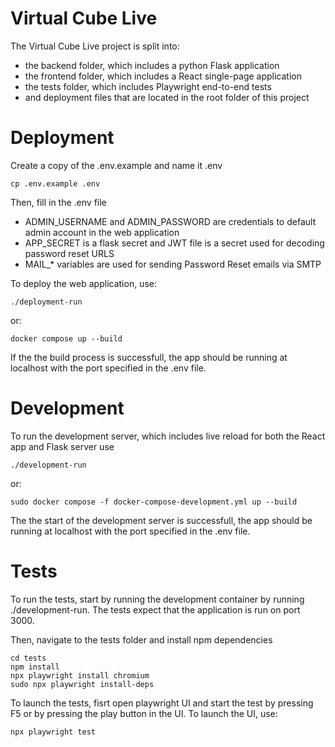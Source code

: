 # Virtual Cube Live

The Virtual Cube Live project is split into:
- the backend folder, which includes a python Flask application
- the frontend folder, which includes a React single-page application
- the tests folder, which includes Playwright end-to-end tests
- and deployment files that are located in the root folder of this project


# Deployment
Create a copy of the .env.example and name it .env
```Shell
cp .env.example .env
```

Then, fill in the .env file
- ADMIN_USERNAME and ADMIN_PASSWORD are credentials to default admin account in the web application
- APP_SECRET is a flask secret and JWT file is a secret used for decoding password reset URLS
- MAIL_* variables are used for sending Password Reset emails via SMTP

To deploy the web application, use:
```Shell
./deployment-run
```
or:
```Shell
docker compose up --build
```

If the the build process is successfull, the app should be running at localhost with the port specified in the .env file.

# Development
To run the development server, which includes live reload for both the React app and Flask server use
```Shell
./development-run
```
or:
```Shell
sudo docker compose -f docker-compose-development.yml up --build
```

The the start of the development server is successfull, the app should be running at localhost with the port specified in the .env file.


# Tests
To run the tests, start by running the development container by running ./development-run. The tests expect that the application is run on port 3000.

Then, navigate to the tests folder and install npm dependencies
```Shell
cd tests
npm install
npx playwright install chromium
sudo npx playwright install-deps
```

To launch the tests, fisrt open playwright UI and start the test by pressing F5 or by pressing the play button in the UI. To launch the UI, use:
```Shell
npx playwright test
```